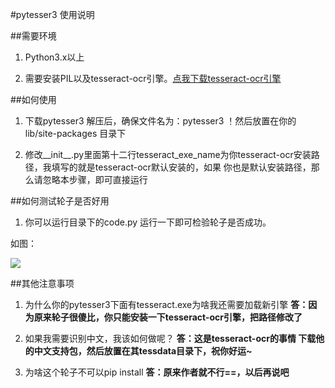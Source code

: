 #pytesser3 使用说明

##需要环境
1. Python3.x以上

2. 需要安装PIL以及tesseract-ocr引擎。[点我下载tesseract-ocr引擎](http://101.96.10.43/internode.dl.sourceforge.net/project/tesseract-ocr-alt/tesseract-ocr-setup-3.02.02.exe)

##如何使用

1. 下载pytesser3 解压后，确保文件名为：pytesser3  ！然后放置在你的lib/site-packages 目录下

2. 修改__init__.py里面第十二行tesseract_exe_name为你tesseract-ocr安装路径，我填写的就是tesseract-ocr默认安装的，如果
你也是默认安装路径，那么请忽略本步骤，即可直接运行

##如何测试轮子是否好用

1. 你可以运行目录下的code.py 运行一下即可检验轮子是否成功。

如图：

![](http://www.songluyi.com/wp-content/uploads/2016/09/QQ图片20160923100109.png)


##其他注意事项

1. 为什么你的pytesser3下面有tesseract.exe为啥我还需要加载新引擎
**答：因为原来轮子很傻比，你只能安装一下tesseract-ocr引擎，把路径修改了**

2. 如果我需要识别中文，我该如何做呢？
**答：这是tesseract-ocr的事情 下载他的中文支持包，然后放置在其tessdata目录下，祝你好运~**

3. 为啥这个轮子不可以pip install
**答：原来作者就不行==，以后再说吧**

